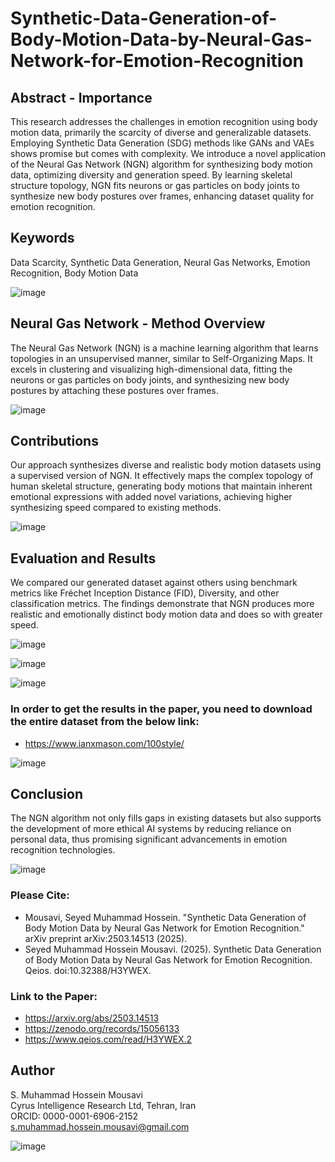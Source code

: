 # Synthetic-Data-Generation-of-Body-Motion-Data-by-Neural-Gas-Network-for-Emotion-Recognition

## Abstract - Importance
This research addresses the challenges in emotion recognition using body motion data, primarily the scarcity of diverse and generalizable datasets. Employing Synthetic Data Generation (SDG) methods like GANs and VAEs shows promise but comes with complexity. We introduce a novel application of the Neural Gas Network (NGN) algorithm for synthesizing body motion data, optimizing diversity and generation speed. By learning skeletal structure topology, NGN fits neurons or gas particles on body joints to synthesize new body postures over frames, enhancing dataset quality for emotion recognition.

## Keywords
Data Scarcity, Synthetic Data Generation, Neural Gas Networks, Emotion Recognition, Body Motion Data

![image](https://github.com/user-attachments/assets/520b62a4-2324-4035-87ac-2bbc4be95449)

## Neural Gas Network - Method Overview
The Neural Gas Network (NGN) is a machine learning algorithm that learns topologies in an unsupervised manner, similar to Self-Organizing Maps. It excels in clustering and visualizing high-dimensional data, fitting the neurons or gas particles on body joints, and synthesizing new body postures by attaching these postures over frames.

![image](https://github.com/user-attachments/assets/71d968e3-f47a-4867-9e1e-28c30c05c78e)

## Contributions
Our approach synthesizes diverse and realistic body motion datasets using a supervised version of NGN. It effectively maps the complex topology of human skeletal structure, generating body motions that maintain inherent emotional expressions with added novel variations, achieving higher synthesizing speed compared to existing methods.

![image](https://github.com/user-attachments/assets/235ce023-86c0-4818-ac42-9f2ce9913847)

## Evaluation and Results
We compared our generated dataset against others using benchmark metrics like Fréchet Inception Distance (FID), Diversity, and other classification metrics. The findings demonstrate that NGN produces more realistic and emotionally distinct body motion data and does so with greater speed.

![image](https://github.com/user-attachments/assets/dc17231f-7679-426d-8892-e75b3c8adca4)

![image](https://github.com/user-attachments/assets/f4420a64-6a51-4081-b06b-212621e6bff0)

![image](https://github.com/user-attachments/assets/0129d076-47ce-4f9b-955b-4b691a84fb2e)

### In order to get the results in the paper, you need to download the entire dataset from the below link:
- https://www.ianxmason.com/100style/

![image](https://github.com/user-attachments/assets/19b0698f-ce4d-4462-ac99-6f94bdb0b90b)


## Conclusion
The NGN algorithm not only fills gaps in existing datasets but also supports the development of more ethical AI systems by reducing reliance on personal data, thus promising significant advancements in emotion recognition technologies.

![image](https://github.com/user-attachments/assets/5307b5c4-905a-4ca7-9caf-e52347e1454c)

### Please Cite:
- Mousavi, Seyed Muhammad Hossein. "Synthetic Data Generation of Body Motion Data by Neural Gas Network for Emotion Recognition." arXiv preprint arXiv:2503.14513 (2025).
- Seyed Muhammad Hossein Mousavi. (2025). Synthetic Data Generation of Body Motion Data by Neural Gas Network for Emotion Recognition. Qeios. doi:10.32388/H3YWEX.
### Link to the Paper:
- https://arxiv.org/abs/2503.14513
- https://zenodo.org/records/15056133
- https://www.qeios.com/read/H3YWEX.2

## Author
S. Muhammad Hossein Mousavi  
Cyrus Intelligence Research Ltd, Tehran, Iran  
ORCID: 0000-0001-6906-2152  
s.muhammad.hossein.mousavi@gmail.com

![image](https://github.com/user-attachments/assets/ace75e73-60b7-4985-9927-0e0121df4d54)

